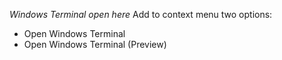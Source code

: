 *Windows Terminal open here*
Add to context menu two options: 
- Open Windows Terminal
- Open Windows Terminal (Preview)

